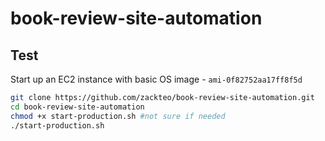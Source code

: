 # book-review-site-automation

## Test
Start up an EC2 instance with basic OS image - `ami-0f82752aa17ff8f5d`

```bash
git clone https://github.com/zackteo/book-review-site-automation.git
cd book-review-site-automation
chmod +x start-production.sh #not sure if needed
./start-production.sh
```
